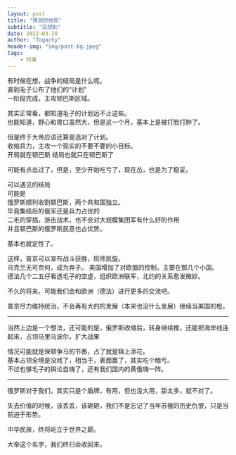 ```yaml
---
layout: post
title: "猜测的结局"
subtitle: "没想到"
date: 2022-03-28
author: "Togachy"
header-img: "img/post-bg.jpeg"
tags: 
    - 时事
---
```



有时候在想，战争的结局是什么呢。  
直到毛子公布了他们的“计划”  
一阶段完成，主攻顿巴斯区域。  

其实正常看，都知道毛子的计划远不止这些。  
也能知道，野心和胃口虽然大，但是这一个月，基本上是被打脸打肿了。  

但是终于大帝应该还算是选对了计划。  
收缩兵力，主攻一个现实的不要不要的小目标。  
开局就在顿巴斯
结局也就只在顿巴斯了  

可能有点怂过了，但是，至少开始吃亏了，现在怂，也是为了稳妥。  

可以遇见的结局  
可能是  
俄罗斯顺利收割顿巴斯，两个共和国独立。  
毕竟集结后的俄军还是兵力占优的   
二毛的穿插，游击战术，也不会对大规模集团军有什么好的作用  
并且顿巴斯的俄罗斯民意也占优势。

基本也就定性了。

这样，普京可以宣布战斗获胜，班师凯旋。  
乌克兰无可奈何，成为弃子。
美国增加了对欧盟的控制，主要在那几个小国。  
德法几个二五仔看透毛子的空虚，组织欧洲联军，北约的关系愈发微妙。

不久的将来，可能我们会和欧洲（德法）进行更多的交流吧。

普京尽力维持统治，不会再有大的的发展（本来也没什么发展）继续当美国的枪。

---

当然上边是一个想法，还可能的是，俄罗斯收缩后，转身继续推，还能把海岸线连起来，占领马里乌波尔，扩大战果

情况可能就是保顿争马的节奏，占了就是锦上添花。  
基本占领全境是没戏了，相当于，表面赢了，其实吃个暗亏。  
不过也够毛子的舆论自嗨了，还有我们国内的黄俄嗨一阵。

---
俄罗斯对于我们，其实只是个盾牌，有用，但也没大用，舔太多，就不对了。

失去价值的时候，该丢丢，该砸砸，我们不是忘记了当年苏俄的历史仇恨，只是当前迫于形势。

中华民族，终将屹立于世界之巅。

大帝这个名字，我们终归会收回来。


